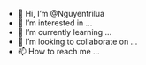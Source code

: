 - 👋 Hi, I’m @Nguyentrilua
- 👀 I’m interested in ...
- 🌱 I’m currently learning ...
- 💞️ I’m looking to collaborate on ...
- 📫 How to reach me ...

<!---
Nguyentrilua/Nguyentrilua is a ✨ special ✨ repository because its `README.md` (this file) appears on your GitHub profile.
You can click the Preview link to take a look at your changes.
--->
